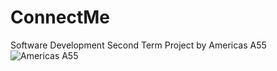 # ConnectMe
Software Development Second Term Project by Americas A55![Americas A55](https://preview.redd.it/inttzzqjq0v21.jpg?height=40&crop=smart&auto=webp&s=0bc4cab044a48b9a4c642b0f8ba4c0939523f948)
